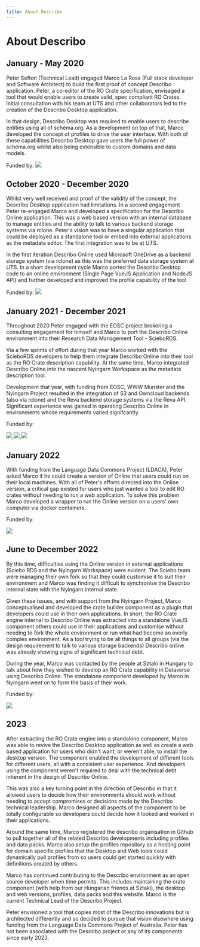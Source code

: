 ```yaml
---
title: About Describo
---
```


# About Describo

## January - May 2020

Peter Sefton (Technical Lead) engaged Marco La Rosa (Full stack developer and Software Architect) to
build the first proof of concept Describo application. Peter, a co-editor of the RO Crate
specification, envisaged a tool that would enable users to create valid, spec compliant RO Crates.
Initial consultation with his team at UTS and other collaborators led to the creation of the
Describo Desktop application.

In that design, Describo Desktop was required to enable users to describe entities using all of
schema.org. As a development on top of that, Marco developed the concept of profiles to drive the
user interface. With both of these capabilities Describo Desktop gave users the full power of
schema.org whilst also being extensible to custom domains and data models.

Funded by: [![](./images/logos/uts-logo.png)](https://uts.edu.au)

## October 2020 - December 2020

Whilst very well received and proof of the validity of the concept, the Describo Desktop application
had limitations. In a second engagement Peter re-engaged Marco and developed a specification for the
Describo Online application. This was a web based version with an internal database to manage
entities and the ability to talk to various backend storage systems via rclone. Peter's vision was
to have a singular application that could be deployed as a standalone tool or embed into external
applications as the metadata editor. The first integration was to be at UTS.

In the first iteration Describo Online used Microsoft OneDrive as a backend storage system (via
rclone) as this was the preferred data storage system at UTS. In a short development cycle Marco
ported the Describo Desktop code to an online environment (Single Page VueJS Application and NodeJS
API) and further developed and improved the profile capability of the tool.

Funded by: [![](./images/logos/uts-logo.png)](https://uts.edu.au)

## January 2021 - December 2021

Throughout 2020 Peter engaged with the EOSC project brokering a consulting engagement for himself
and Marco to port the Describo Online environment into their Research Data Management Tool -
ScieboRDS.

Via a few sprints of effort during that year Marco worked with the ScieboRDS developers to help them
integrate Describo Online into their tool as the RO Crate description capability. At the same time,
Marco integrated Describo Online into the nascent Nyingarn Workspace as the metadata description
tool.

Development that year, with funding from EOSC, WWW Munster and the Nyingarn Project resulted in the
integration of S3 and Owncloud backends (also via rclone) and the Reva backend storage systems via
the Reva API. Significant experience was gained in operating Describo Online in environments whose
requirements varied signifcantly.

Funded by:

<div class="flex flex-row flex-wrap justify-around">
    <a href="https://cs3mesh4eosc.eu" target="_blank" class="bg-black">
        <img src="./images/logos/cs3mesh-logo.png" class="h-20"/>
    </a>
    <a href="https://www.uni-muenster.de/en/" target="_blank">
        <img src="./images/logos/muenster-logo.png" class="h-32"/>
    </a>
    <a href="https://nyingarn.net" target="_blank">
        <img src="./images/logos/nyingarn-logo.png" class="h-32"/>
    </a>
</div>

## January 2022

With funding from the Language Data Commons Project (LDACA), Peter asked Marco if he could create a
version of Online that users could run on their local machines. With all of Peter's efforts directed
into the Online version, a critical gap existed for users who just wanted a tool to edit RO crates
without needing to run a web application. To solve this problem Marco developed a wrapper to run the
Online version on a users' own computer via docker containers.

Funded by:

<a href="https://ldaca.edu.au" target="_blank">
    <img src="./images/logos/ldaca-logo.png" class="h-32"/>
</a>

## June to December 2022

By this time, difficulties using the Online version in external applications (Sciebo RDS and the
Nyingarn Workspace) were evident. The Sciebo team were managing their own fork so that they could
customise it to suit their environment and Marco was finding it difficult to synchronise the
Describo internal state with the Nyingarn internal state.

Given these issues, and with support from the Nyingarn Project, Marco conceptualised and developed
the crate builder component as a plugin that developers could use in their own applications. In
short, the RO Crate engine internal to Describo Online was extracted into a standalone VueJS
component others could use in their applications and customise without needing to fork the whole
environment or run what had become an overly complex environment. As a tool trying to be all things
to all groups (via the design requirement to talk to various storage backends) Describo online was
already showing signs of significant technical debt.

During the year, Marco was contacted by the people at Sztaki in Hungary to talk about how they
wished to develop an RO Crate capability in Dataverse using Describo Online. The standalone
component developed by Marco in Nyingarn went on to form the basis of their work.

Funded by:

<a href="https://nyingarn.net" target="_blank">
    <img src="./images/logos/nyingarn-logo.png" class="h-32"/>
</a>

## 2023

After extracting the RO Crate engine into a standalone component, Marco was able to revive the
Describo Desktop application as well as create a web based application for users who didn't want, or
weren't able, to install the desktop version. The component enabled the development of different
tools for different users, all with a consistent user experience. And developers using the component
weren't required to deal with the technical debt inherent in the design of Describo Online.

This was also a key turning point in the direction of Describo in that it allowed users to decide
how their environments should work without needing to accept compromises or decisions made by the
Describo technical leadership. Marco designed all aspects of the component to be totally
configurable so developers could decide how it looked and worked in their applications.

Around the same time, Marco registered the describo organisation in Github to pull together all of
the related Describo developments including profiles and data packs. Marco also setup the profiles
repository as a hosting point for domain specific profiles that the Desktop and Web tools could
dynamically pull profiles from so users could get started quickly with definitions created by
others.

Marco has continued contributing to the Describo environment as an open source developer when time
permits. This includes maintaining the crate component (with help from our Hungarian friends at
Sztaki), the desktop and web versions, profiles, data packs and this website. Marco is the current
Technical Lead of the Describo Project.

Peter envisioned a tool that copies most of the Describo innovations but is architected differently
and so decided to pursue that vision elsewhere using funding from the Language Data Commons Project
of Australia. Peter has not been associated with the Describo project or any of its components since
early 2023.
